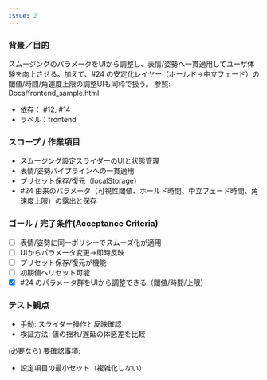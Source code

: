 ```yaml
---
issue: 2
---
```

### 背景／目的
スムージングのパラメータをUIから調整し、表情/姿勢へ一貫適用してユーザ体験を向上させる。加えて、#24 の安定化レイヤー（ホールド→中立フェード）の閾値/時間/角速度上限の調整UIも同枠で扱う。
参照: Docs/frontend_sample.html

- 依存： #12, #14
- ラベル：frontend

### スコープ / 作業項目
- スムージング設定スライダーのUIと状態管理
- 表情/姿勢パイプラインへの一貫適用
- プリセット保存/復元（localStorage）
 - #24 由来のパラメータ（可視性閾値、ホールド時間、中立フェード時間、角速度上限）の露出と保存

### ゴール / 完了条件(Acceptance Criteria)
- [ ] 表情/姿勢に同一ポリシーでスムーズ化が適用
- [ ] UIからパラメータ変更→即時反映
- [ ] プリセット保存/復元が機能
- [ ] 初期値へリセット可能
 - [x] #24 のパラメータ群をUIから調整できる（閾値/時間/上限）

### テスト観点
- 手動: スライダー操作と反映確認
- 検証方法: 値の揺れ/遅延の体感差を比較

(必要なら) 要確認事項:
- 設定項目の最小セット（複雑化しない）
